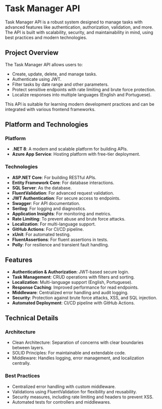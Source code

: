 # Task Manager API

Task Manager API is a robust system designed to manage tasks with advanced features like authentication, authorization, validation, and more. The API is built with scalability, security, and maintainability in mind, using best practices and modern technologies.

## **Project Overview**

The Task Manager API allows users to:
- Create, update, delete, and manage tasks.
- Authenticate using JWT.
- Filter tasks by date range and other parameters.
- Protect sensitive endpoints with rate limiting and brute force protection.
- Localize responses into multiple languages (English and Portuguese).

This API is suitable for learning modern development practices and can be integrated with various frontend frameworks.

## **Platform and Technologies**

### **Platform**
- **.NET 8**: A modern and scalable platform for building APIs.
- **Azure App Service**: Hosting platform with free-tier deployment.

### **Technologies**
- **ASP.NET Core**: For building RESTful APIs.
- **Entity Framework Core**: For database interactions.
- **SQL Server**: As the database.
- **FluentValidation**: For advanced request validation.
- **JWT Authentication**: For secure access to endpoints.
- **Swagger**: For API documentation.
- **Serilog**: For logging and diagnostics.
- **Application Insights**: For monitoring and metrics.
- **Rate Limiting**: To prevent abuse and brute force attacks.
- **Localization**: For multi-language support.
- **GitHub Actions**: For CI/CD pipeline.
- **xUnit**: For automated testing.
- **FluentAssertions**: For fluent assertions in tests.
- **Polly**: For resilience and transient fault handling.

## **Features**

- **Authentication & Authorization**: JWT-based secure login.
- **Task Management**: CRUD operations with filters and sorting.
- **Localization**: Multi-language support (English, Portuguese).
- **Response Caching**: Improved performance for read endpoints.
- **Middleware**: Centralized error handling and audit logging.
- **Security**: Protection against brute force attacks, XSS, and SQL injection.
- **Automated Deployment**: CI/CD pipeline with GitHub Actions.

## **Technical Details**
### **Architecture**
- Clean Architecture: Separation of concerns with clear boundaries between layers.
- SOLID Principles: For maintainable and extendable code.
- Middleware: Handles logging, error management, and localization centrally.

### **Best Practices**
- Centralized error handling with custom middleware.
- Validations using FluentValidation for flexibility and reusability.
- Security measures, including rate limiting and headers to prevent XSS.
- Automated tests for controllers and middlewares.

